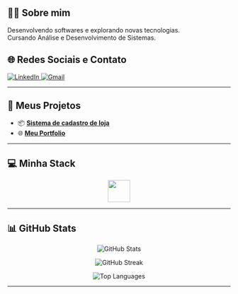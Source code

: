 ## 👨‍💻 Sobre mim  

Desenvolvendo softwares e explorando novas tecnologias.  
Cursando Análise e Desenvolvimento de Sistemas.  

 
## 🌐 Redes Sociais e Contato

<p align="left">
  <a href="https://www.linkedin.com/in/brunocorreia7/" target="_blank">
    <img src="https://img.shields.io/badge/-LinkedIn-0077B5?style=for-the-badge&logo=linkedin&logoColor=white" alt="LinkedIn"/>
 <a href="https://mail.google.com/mail/?view=cm&fs=1&to=correiadev7@gmail.com" target="_blank">
    <img src="https://img.shields.io/badge/-Gmail-D14836?style=for-the-badge&logo=gmail&logoColor=white" alt="Gmail"/>
  </a>
</p>

---

## 🚀 Meus Projetos

- 📦 <a href="https://github.com/brunocorreia7/SistemadeCadastroVersao2">**Sistema de cadastro de loja**</a>
- 🌐 <a href="https://github.com/brunocorreia7/meuportifolio">**Meu Portfolio**</a>

---

## 💻 Minha Stack

<p align="center">
  <img src="https://skillicons.dev/icons?i=html,css,js,bootstrap,php,python,mysql,git" height="50"/>
</p>

---

## 📊 GitHub Stats

<p align="center">
  <img src="https://github-readme-stats.vercel.app/api?username=brunocorreia7&theme=tokyonight&hide_border=false&show_icons=true" alt="GitHub Stats"/>
</p>

<p align="center">
  <img src="https://github-readme-streak-stats.herokuapp.com/?user=brunocorreia7&theme=tokyonight&hide_border=false" alt="GitHub Streak"/>
</p>

<p align="center">
  <img src="https://github-readme-stats.vercel.app/api/top-langs/?username=brunocorreia7&theme=tokyonight&hide_border=false&layout=compact" alt="Top Languages"/>
</p>

---


